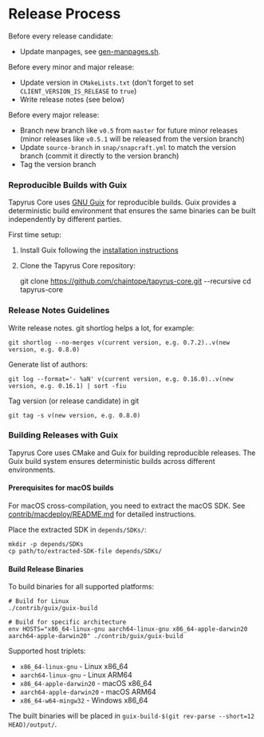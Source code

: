 Release Process
====================

Before every release candidate:

* Update manpages, see [gen-manpages.sh](https://github.com/chaintope/tapyrus-core/blob/master/contrib/devtools/README.md#gen-manpagessh).

Before every minor and major release:

* Update version in `CMakeLists.txt` (don't forget to set `CLIENT_VERSION_IS_RELEASE` to `true`)
* Write release notes (see below)

Before every major release:

* Branch new branch like `v0.5` from `master` for future minor releases (minor releases like `v0.5.1` will be released from the version branch)
* Update `source-branch` in `snap/snapcraft.yml` to match the version branch (commit it directly to the version branch)
* Tag the version branch

### Reproducible Builds with Guix

Tapyrus Core uses [GNU Guix](https://guix.gnu.org) for reproducible builds. Guix provides a deterministic build environment that ensures the same binaries can be built independently by different parties.

First time setup:

1. Install Guix following the [installation instructions](https://guix.gnu.org/manual/en/html_node/Binary-Installation.html)
2. Clone the Tapyrus Core repository:

    git clone https://github.com/chaintope/tapyrus-core.git --recursive
    cd tapyrus-core

### Release Notes Guidelines

Write release notes. git shortlog helps a lot, for example:

    git shortlog --no-merges v(current version, e.g. 0.7.2)..v(new version, e.g. 0.8.0)


Generate list of authors:

    git log --format='- %aN' v(current version, e.g. 0.16.0)..v(new version, e.g. 0.16.1) | sort -fiu

Tag version (or release candidate) in git

    git tag -s v(new version, e.g. 0.8.0)

### Building Releases with Guix

Tapyrus Core uses CMake and Guix for building reproducible releases. The Guix build system ensures deterministic builds across different environments.

#### Prerequisites for macOS builds

For macOS cross-compilation, you need to extract the macOS SDK. See [contrib/macdeploy/README.md](../contrib/macdeploy/README.md#sdk-extraction) for detailed instructions.

Place the extracted SDK in `depends/SDKs/`:

    mkdir -p depends/SDKs
    cp path/to/extracted-SDK-file depends/SDKs/

#### Build Release Binaries

To build binaries for all supported platforms:

    # Build for Linux
    ./contrib/guix/guix-build

    # Build for specific architecture
    env HOSTS="x86_64-linux-gnu aarch64-linux-gnu x86_64-apple-darwin20 aarch64-apple-darwin20" ./contrib/guix/guix-build

Supported host triplets:
- `x86_64-linux-gnu` - Linux x86_64
- `aarch64-linux-gnu` - Linux ARM64
- `x86_64-apple-darwin20` - macOS x86_64
- `aarch64-apple-darwin20` - macOS ARM64
- `x86_64-w64-mingw32` - Windows x86_64

The built binaries will be placed in `guix-build-$(git rev-parse --short=12 HEAD)/output/`.
